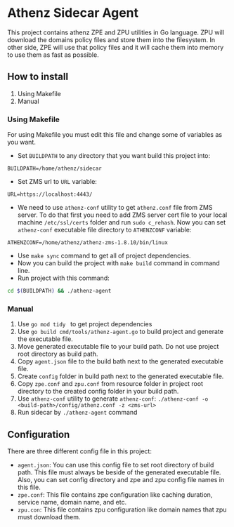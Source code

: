 # Athenz Sidecar Agent
This project contains athenz ZPE and ZPU utilities in Go language. ZPU will download the domains policy files and store 
them into the filesystem. In other side, ZPE will use that policy files and it will cache them into memory to use them as
fast as possible.

## How to install
1. Using Makefile
1. Manual

### Using Makefile
For using Makefile you must edit this file and change some of variables as you want. 
* Set `BUILDPATH` to any directory that you want build this project into: 
``` 
BUILDPATH=/home/athenz/sidecar 
```

* Set ZMS url to `URL` variable:
```
URL=https://localhost:4443/
``` 

* We need to use `athenz-conf` utility to get `athenz.conf` file from ZMS server. To do that first you need to add ZMS 
server cert file to your local machine `/etc/ssl/certs` folder and run `sudo c_rehash`. Now you can set `athenz-conf` executable file directory
to `ATHENZCONF` variable:
```
ATHENZCONF=/home/athenz/athenz-zms-1.8.10/bin/linux
```
* Use `make sync` command to get all of project dependencies.
* Now you can build the project with `make build` command in command line.
* Run project with this command:
```bash
cd $(BUILDPATH) && ./athenz-agent
```
### Manual
1. Use ```go mod tidy ``` to get project dependencies
1. Use ```go build cmd/tools/athenz-agent.go``` to build project and generate the executable file.
1. Move generated executable file to your build path. Do not use project root directory as build path.
1. Copy `agent.json` file to the build bath next to the generated executable file.
1. Create `config` folder in build path next to the generated executable file.
1. Copy `zpe.conf` and `zpu.conf` from resource folder in project root directory to the created config folder in your build path.
1. Use `athenz-conf` utility to generate `athenz-conf`: ```./athenz-conf -o <build-path>/config/athenz.conf -z <zms-url>```
1. Run sidecar by ```./athenz-agent``` command

## Configuration
There are three different config file in this project:
* `agent.json`: You can use this config file to set root directory of build path. This file must always be beside of the generated executable file. Also, you can set config directory and zpe and zpu
 config file names in this file.
* `zpe.conf`: This file contains zpe configuration like caching duration, service name, domain name, and etc.
* `zpu.con`: This file contains zpu configuration like domain names that zpu must download them.